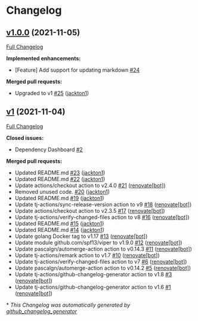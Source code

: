 # Changelog

## [v1.0.0](https://github.com/tj-actions/auto-doc/tree/v1.0.0) (2021-11-05)

[Full Changelog](https://github.com/tj-actions/auto-doc/compare/v1...v1.0.0)

**Implemented enhancements:**

- \[Feature\] Add support for updating markdown [\#24](https://github.com/tj-actions/auto-doc/issues/24)

**Merged pull requests:**

- Upgraded to v1 [\#25](https://github.com/tj-actions/auto-doc/pull/25) ([jackton1](https://github.com/jackton1))

## [v1](https://github.com/tj-actions/auto-doc/tree/v1) (2021-11-04)

[Full Changelog](https://github.com/tj-actions/auto-doc/compare/8fbee177e53ccd82f491e583fdab3be79758a5d4...v1)

**Closed issues:**

- Dependency Dashboard [\#2](https://github.com/tj-actions/auto-doc/issues/2)

**Merged pull requests:**

- Updated README.md [\#23](https://github.com/tj-actions/auto-doc/pull/23) ([jackton1](https://github.com/jackton1))
- Updated README.md [\#22](https://github.com/tj-actions/auto-doc/pull/22) ([jackton1](https://github.com/jackton1))
- Update actions/checkout action to v2.4.0 [\#21](https://github.com/tj-actions/auto-doc/pull/21) ([renovate[bot]](https://github.com/apps/renovate))
- Removed unused code. [\#20](https://github.com/tj-actions/auto-doc/pull/20) ([jackton1](https://github.com/jackton1))
- Updated README.md [\#19](https://github.com/tj-actions/auto-doc/pull/19) ([jackton1](https://github.com/jackton1))
- Update tj-actions/sync-release-version action to v9 [\#18](https://github.com/tj-actions/auto-doc/pull/18) ([renovate[bot]](https://github.com/apps/renovate))
- Update actions/checkout action to v2.3.5 [\#17](https://github.com/tj-actions/auto-doc/pull/17) ([renovate[bot]](https://github.com/apps/renovate))
- Update tj-actions/verify-changed-files action to v8 [\#16](https://github.com/tj-actions/auto-doc/pull/16) ([renovate[bot]](https://github.com/apps/renovate))
- Updated README.md [\#15](https://github.com/tj-actions/auto-doc/pull/15) ([jackton1](https://github.com/jackton1))
- Updated README.md [\#14](https://github.com/tj-actions/auto-doc/pull/14) ([jackton1](https://github.com/jackton1))
- Update golang Docker tag to v1.17 [\#13](https://github.com/tj-actions/auto-doc/pull/13) ([renovate[bot]](https://github.com/apps/renovate))
- Update module github.com/spf13/viper to v1.9.0 [\#12](https://github.com/tj-actions/auto-doc/pull/12) ([renovate[bot]](https://github.com/apps/renovate))
- Update pascalgn/automerge-action action to v0.14.3 [\#11](https://github.com/tj-actions/auto-doc/pull/11) ([renovate[bot]](https://github.com/apps/renovate))
- Update tj-actions/remark action to v1.7 [\#10](https://github.com/tj-actions/auto-doc/pull/10) ([renovate[bot]](https://github.com/apps/renovate))
- Update tj-actions/verify-changed-files action to v7 [\#6](https://github.com/tj-actions/auto-doc/pull/6) ([renovate[bot]](https://github.com/apps/renovate))
- Update pascalgn/automerge-action action to v0.14.2 [\#5](https://github.com/tj-actions/auto-doc/pull/5) ([renovate[bot]](https://github.com/apps/renovate))
- Update tj-actions/github-changelog-generator action to v1.8 [\#3](https://github.com/tj-actions/auto-doc/pull/3) ([renovate[bot]](https://github.com/apps/renovate))
- Update tj-actions/github-changelog-generator action to v1.6 [\#1](https://github.com/tj-actions/auto-doc/pull/1) ([renovate[bot]](https://github.com/apps/renovate))



\* *This Changelog was automatically generated by [github_changelog_generator](https://github.com/github-changelog-generator/github-changelog-generator)*

